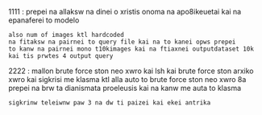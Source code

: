 1111 : 
	prepei na allaksw na dinei o xristis onoma na apo8ikeuetai kai na epanaferei to modelo
	
	also num of images ktl hardcoded
	na fitaksw na pairnei to query file kai na to kanei opws prepei
	to kanw na pairnei mono t10kimages kai na ftiaxnei outputdataset 10k kai tis prwtes 4 output query


2222 :
	mallon brute force ston neo xwro kai
	lsh kai brute force ston arxiko xwro
	kai sigkrisi me klasma ktl
	alla auto to brute force ston neo xwro 8a prepei na brw ta dianismata proeleusis
	kai na kanw me auta to klasma

	sigkrinw teleiwnw paw 3 na dw ti paizei kai ekei antrika
